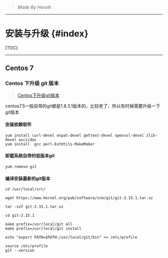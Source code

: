 > *Made By Herolh*

----------------------------------------------

# 安装与升级 {#index}

[TOC]











--------------------------------------------

## Centos 7

### Centos 下升级 git 版本

> [Centos下升级git版本](https://blog.csdn.net/qq_28903377/article/details/86148687)

centos7.5一般自带的git都是1.8.3.1版本的，比较老了，所以有时候需要升级一下git版本



#### 安装依赖软件

```shell
yum install curl-devel expat-devel gettext-devel openssl-devel zlib-devel asciidoc
yum install  gcc perl-ExtUtils-MakeMaker
```



#### 卸载系统自带的低版本git

```shell
yum remove git
```



#### 编译安装最新的git版本

```shell
cd /usr/local/src/

wget https://www.kernel.org/pub/software/scm/git/git-2.15.1.tar.xz

tar -vxf git-2.15.1.tar.xz

cd git-2.15.1

make prefix=/usr/local/git all
make prefix=/usr/local/git install

echo "export PATH=$PATH:/usr/local/git/bin" >> /etc/profile

source /etc/profile
git --version
```

